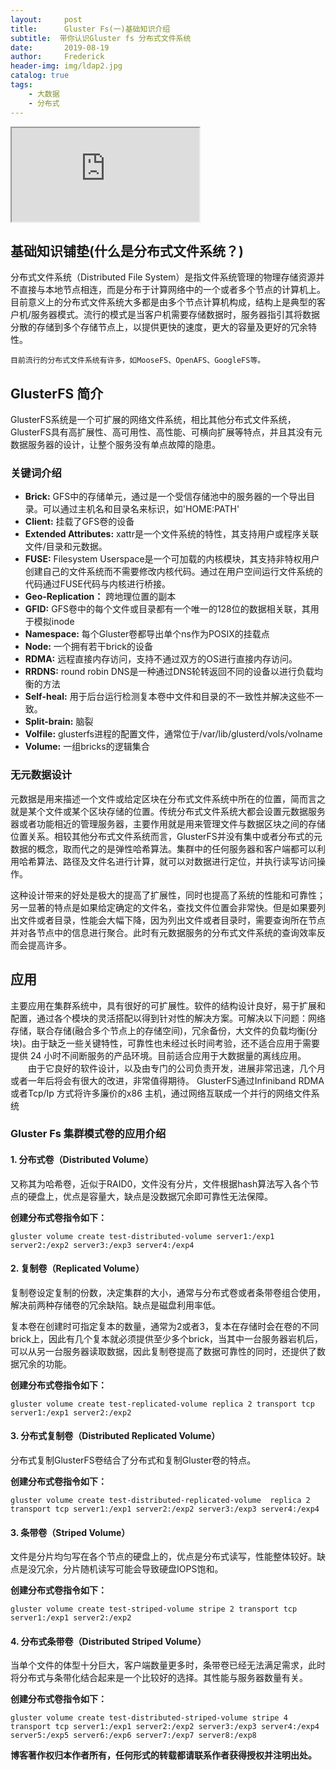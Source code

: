 ```yaml
---
layout:     post
title:      Gluster Fs(一)基础知识介绍
subtitle:  带你认识Gluster fs 分布式文件系统
date:       2019-08-19
author:     Frederick
header-img: img/ldap2.jpg
catalog: true
tags:
    - 大数据
    - 分布式
---
```



<iframe src="http://link.hhtjim.com/163/1359356908.mp3"></iframe>

## 基础知识铺垫(什么是分布式文件系统？)

分布式文件系统（Distributed File System）是指文件系统管理的物理存储资源并不直接与本地节点相连，而是分布于计算网络中的一个或者多个节点的计算机上。目前意义上的分布式文件系统大多都是由多个节点计算机构成，结构上是典型的客户机/服务器模式。流行的模式是当客户机需要存储数据时，服务器指引其将数据分散的存储到多个存储节点上，以提供更快的速度，更大的容量及更好的冗余特性。

    目前流行的分布式文件系统有许多，如MooseFS、OpenAFS、GoogleFS等。

## GlusterFS 简介

GlusterFS系统是一个可扩展的网络文件系统，相比其他分布式文件系统，GlusterFS具有高扩展性、高可用性、高性能、可横向扩展等特点，并且其没有元数据服务器的设计，让整个服务没有单点故障的隐患。

### 关键词介绍

- **Brick:** GFS中的存储单元，通过是一个受信存储池中的服务器的一个导出目录。可以通过主机名和目录名来标识，如'HOME:PATH'
- **Client:** 挂载了GFS卷的设备
- **Extended Attributes:** xattr是一个文件系统的特性，其支持用户或程序关联文件/目录和元数据。
- **FUSE:** Filesystem Userspace是一个可加载的内核模块，其支持非特权用户创建自己的文件系统而不需要修改内核代码。通过在用户空间运行文件系统的代码通过FUSE代码与内核进行桥接。
- **Geo-Replication：** 跨地理位置的副本
- **GFID:** GFS卷中的每个文件或目录都有一个唯一的128位的数据相关联，其用于模拟inode
- **Namespace:** 每个Gluster卷都导出单个ns作为POSIX的挂载点
- **Node:** 一个拥有若干brick的设备
- **RDMA:** 远程直接内存访问，支持不通过双方的OS进行直接内存访问。
- **RRDNS:** round robin DNS是一种通过DNS轮转返回不同的设备以进行负载均衡的方法
- **Self-heal:** 用于后台运行检测复本卷中文件和目录的不一致性并解决这些不一致。
- **Split-brain:** 脑裂
- **Volfile:** glusterfs进程的配置文件，通常位于/var/lib/glusterd/vols/volname
- **Volume:** 一组bricks的逻辑集合

### 无元数据设计

元数据是用来描述一个文件或给定区块在分布式文件系统中所在的位置，简而言之就是某个文件或某个区块存储的位置。传统分布式文件系统大都会设置元数据服务器或者功能相近的管理服务器，主要作用就是用来管理文件与数据区块之间的存储位置关系。相较其他分布式文件系统而言，GlusterFS并没有集中或者分布式的元数据的概念，取而代之的是弹性哈希算法。集群中的任何服务器和客户端都可以利用哈希算法、路径及文件名进行计算，就可以对数据进行定位，并执行读写访问操作。

这种设计带来的好处是极大的提高了扩展性，同时也提高了系统的性能和可靠性；另一显著的特点是如果给定确定的文件名，查找文件位置会非常快。但是如果要列出文件或者目录，性能会大幅下降，因为列出文件或者目录时，需要查询所在节点并对各节点中的信息进行聚合。此时有元数据服务的分布式文件系统的查询效率反而会提高许多。

## 应用

主要应用在集群系统中，具有很好的可扩展性。软件的结构设计良好，易于扩展和配置，通过各个模块的灵活搭配以得到针对性的解决方案。可解决以下问题：网络存储，联合存储(融合多个节点上的存储空间)，冗余备份，大文件的负载均衡(分块)。由于缺乏一些关键特性，可靠性也未经过长时间考验，还不适合应用于需要提供 24 小时不间断服务的产品环境。目前适合应用于大数据量的离线应用。
　　由于它良好的软件设计，以及由专门的公司负责开发，进展非常迅速，几个月或者一年后将会有很大的改进，非常值得期待。
GlusterFS通过Infiniband RDMA 或者Tcp/Ip 方式将许多廉价的x86 主机，通过网络互联成一个并行的网络文件系统

### Gluster Fs 集群模式卷的应用介绍

#### 1. 分布式卷（Distributed Volume）

又称其为哈希卷，近似于RAID0，文件没有分片，文件根据hash算法写入各个节点的硬盘上，优点是容量大，缺点是没数据冗余即可靠性无法保障。

**创建分布式卷指令如下：**

    gluster volume create test-distributed-volume server1:/exp1 server2:/exp2 server3:/exp3 server4:/exp4
    
#### 2. 复制卷（Replicated Volume）

复制卷设定复制的份数，决定集群的大小，通常与分布式卷或者条带卷组合使用，解决前两种存储卷的冗余缺陷。缺点是磁盘利用率低。

复本卷在创建时可指定复本的数量，通常为2或者3，复本在存储时会在卷的不同brick上，因此有几个复本就必须提供至少多个brick，当其中一台服务器岩机后，可以从另一台服务器读取数据，因此复制卷提高了数据可靠性的同时，还提供了数据冗余的功能。

**创建分布式卷指令如下：**

    gluster volume create test-replicated-volume replica 2 transport tcp server1:/exp1 server2:/exp2

#### 3. 分布式复制卷（Distributed Replicated Volume）

分布式复制GlusterFS卷结合了分布式和复制Gluster卷的特点。

**创建分布式卷指令如下：**

    gluster volume create test-distributed-replicated-volume  replica 2 transport tcp server1:/exp1 server2:/exp2 server3:/exp3 server4:/exp4

#### 3. 条带卷（Striped Volume）

文件是分片均匀写在各个节点的硬盘上的，优点是分布式读写，性能整体较好。缺点是没冗余，分片随机读写可能会导致硬盘IOPS饱和。

**创建分布式卷指令如下：**

    gluster volume create test-striped-volume stripe 2 transport tcp server1:/exp1 server2:/exp2

#### 4. 分布式条带卷（Distributed Striped Volume）

当单个文件的体型十分巨大，客户端数量更多时，条带卷已经无法满足需求，此时将分布式与条带化结合起来是一个比较好的选择。其性能与服务器数量有关。

**创建分布式卷指令如下：**

    gluster volume create test-distributed-striped-volume stripe 4 transport tcp server1:/exp1 server2:/exp2 server3:/exp3 server4:/exp4 server5:/exp5 server6:/exp6 server7:/exp7 server8:/exp8


**博客著作权归本作者所有，任何形式的转载都请联系作者获得授权并注明出处。**
